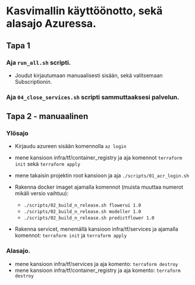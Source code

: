 # Kasvimallin käyttöönotto, sekä alasajo Azuressa.

## Tapa 1

### Aja ```run_all.sh``` scripti.

- Joudut kirjautumaan manuaalisesti sisään, sekä valitsemaan Subscriptionin.

### Aja ```04_close_services.sh``` scripti sammuttaaksesi palvelun.

## Tapa 2 - manuaalinen

### Ylösajo
- Kirjaudu azureen sisään komennolla ```az login```
- mene kansioon infra/tf/container_registry ja aja komennot ```terraform init``` sekä ```terraform apply```
- mene takaisin projektin root kansioon ja aja ```./scripts/01_acr_login.sh```
- Rakenna docker imaget ajamalla komennot (muista muuttaa numerot mikäli versio vaihtuu):
  - ```./scripts/02_build_n_release.sh flowerui 1.0```
  - ```./scripts/02_build_n_release.sh modeller 1.0```
  - ```./scripts/02_build_n_release.sh predictflower 1.0```

- Rakenna servicet, menemällä kansioon infra/tf/services ja ajamalla komennot: ```terraform init``` ja ```terraform apply```

### Alasajo.

- mene kansioon infra/tf/services ja aja komento: ```terraform destroy```
- mene kansioon infra/tf/container_registry ja aja komento: ```terraform destroy```
  


